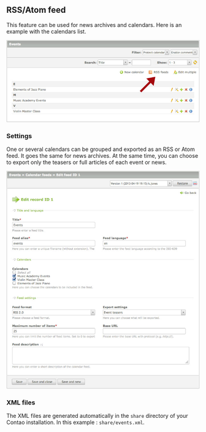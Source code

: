 ## RSS/Atom feed

This feature can be used for news archives and calendars. Here is an example
with the calendars list.

![](images/rss-calendar.jpg)


### Settings

One or several calendars can be grouped and exported as an RSS or Atom feed.
It goes the same for news archives. At the same time, you can choose to export
only the teasers or full articles of each event or news.

![](images/rss-settings.jpg)


### XML files

The XML files are generated automatically in the ```share``` directory of your
Contao installation. In this example : ```share/events.xml```.
